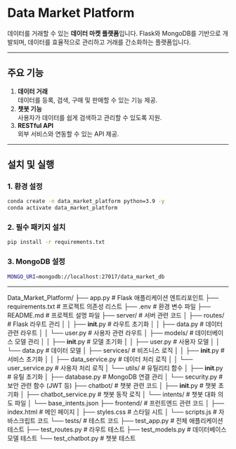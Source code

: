 # Data Market Platform

데이터를 거래할 수 있는 **데이터 마켓 플랫폼**입니다. Flask와 MongoDB를 기반으로 개발되며, 데이터를 효율적으로 관리하고 거래를 간소화하는 플랫폼입니다.

---

## 주요 기능
1. **데이터 거래**  
   데이터를 등록, 검색, 구매 및 판매할 수 있는 기능 제공.
2. **챗봇 기능**  
   사용자가 데이터를 쉽게 검색하고 관리할 수 있도록 지원.
3. **RESTful API**  
   외부 서비스와 연동할 수 있는 API 제공.

---

## 설치 및 실행

### 1. **환경 설정**
```bash
conda create -n data_market_platform python=3.9 -y
conda activate data_market_platform
```

### 2. **필수 패키지 설치**
```bash
pip install -r requirements.txt
```

### 3. **MongoDB 설정**
```bash
MONGO_URI=mongodb://localhost:27017/data_market_db
```

---

Data_Market_Platform/
├── app.py               # Flask 애플리케이션 엔트리포인트
├── requirements.txt     # 프로젝트 의존성 리스트
├── .env                 # 환경 변수 파일
├── README.md            # 프로젝트 설명 파일
├── server/              # 서버 관련 코드
│   ├── routes/          # Flask 라우트 관리
│   │   ├── __init__.py  # 라우트 초기화
│   │   ├── data.py      # 데이터 관련 라우트
│   │   └── user.py      # 사용자 관련 라우트
│   ├── models/          # 데이터베이스 모델 관리
│   │   ├── __init__.py  # 모델 초기화
│   │   ├── user.py      # 사용자 모델
│   │   └── data.py      # 데이터 모델
│   ├── services/        # 비즈니스 로직
│   │   ├── __init__.py  # 서비스 초기화
│   │   ├── data_service.py  # 데이터 처리 로직
│   │   └── user_service.py  # 사용자 처리 로직
│   └── utils/           # 유틸리티 함수
│       ├── __init__.py  # 유틸 초기화
│       ├── database.py  # MongoDB 연결 관리
│       └── security.py  # 보안 관련 함수 (JWT 등)
├── chatbot/             # 챗봇 관련 코드
│   ├── __init__.py      # 챗봇 초기화
│   ├── chatbot_service.py # 챗봇 동작 로직
│   └── intents/         # 챗봇 대화 의도 파일
│       └── base_intents.json
├── frontend/            # 프런트엔드 관련 코드
│   ├── index.html       # 메인 페이지
│   ├── styles.css       # 스타일 시트
│   └── scripts.js       # 자바스크립트 코드
└── tests/               # 테스트 코드
    ├── test_app.py      # 전체 애플리케이션 테스트
    ├── test_routes.py   # 라우트 테스트
    ├── test_models.py   # 데이터베이스 모델 테스트
    └── test_chatbot.py  # 챗봇 테스트